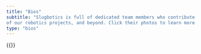 ```yaml
---
title: "Bios"
subtitle: "Slugbotics is full of dedicated team members who contribute to the development
of our robotics projects, and beyond. Click their photos to learn more about them."
type: "bios"
---
```


{{<bios-block>}}

